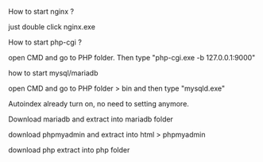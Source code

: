 
How to start nginx ?

just double click nginx.exe

How to start php-cgi ?

open CMD and go to PHP folder. Then type "php-cgi.exe -b 127.0.0.1:9000"


how to start mysql/mariadb

open CMD and go to PHP folder > bin and then type "mysqld.exe"

Autoindex already turn on, no need to setting anymore.

Download mariadb and extract into mariadb folder

download phpmyadmin and extract into html > phpmyadmin

download php extract into php folder
